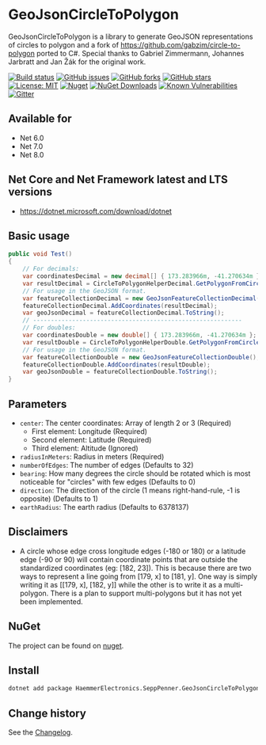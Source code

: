 GeoJsonCircleToPolygon
====================================

GeoJsonCircleToPolygon  is a library to generate GeoJSON representations of circles to polygon and a fork of https://github.com/gabzim/circle-to-polygon ported to C#. Special thanks to Gabriel Zimmermann, Johannes Jarbratt and Jan Žák for the original work.

[![Build status](https://ci.appveyor.com/api/projects/status/g97r2ruunhxqphtu?svg=true)](https://ci.appveyor.com/project/SeppPenner/geojsoncircletopolygon)
[![GitHub issues](https://img.shields.io/github/issues/SeppPenner/GeoJsonCircleToPolygon.svg)](https://github.com/SeppPenner/GeoJsonCircleToPolygon/issues)
[![GitHub forks](https://img.shields.io/github/forks/SeppPenner/GeoJsonCircleToPolygon.svg)](https://github.com/SeppPenner/GeoJsonCircleToPolygon/network)
[![GitHub stars](https://img.shields.io/github/stars/SeppPenner/GeoJsonCircleToPolygon.svg)](https://github.com/SeppPenner/GeoJsonCircleToPolygon/stargazers)
[![License: MIT](https://img.shields.io/badge/License-MIT-blue.svg)](https://raw.githubusercontent.com/SeppPenner/GeoJsonCircleToPolygon/master/License.txt)
[![Nuget](https://img.shields.io/badge/GeoJsonCircleToPolygon-Nuget-brightgreen.svg)](https://www.nuget.org/packages/HaemmerElectronics.SeppPenner.GeoJsonCircleToPolygon/)
[![NuGet Downloads](https://img.shields.io/nuget/dt/HaemmerElectronics.SeppPenner.GeoJsonCircleToPolygon.svg)](https://www.nuget.org/packages/HaemmerElectronics.SeppPenner.GeoJsonCircleToPolygon/)
[![Known Vulnerabilities](https://snyk.io/test/github/SeppPenner/GeoJsonCircleToPolygon/badge.svg)](https://snyk.io/test/github/SeppPenner/GeoJsonCircleToPolygon)
[![Gitter](https://badges.gitter.im/GeoJsonCircleToPolygon/community.svg)](https://gitter.im/GeoJsonCircleToPolygon/community?utm_source=badge&utm_medium=badge&utm_campaign=pr-badge)

## Available for
* Net 6.0
* Net 7.0
* Net 8.0

## Net Core and Net Framework latest and LTS versions
* https://dotnet.microsoft.com/download/dotnet

## Basic usage
```csharp
public void Test()
{
    // For decimals:
    var coordinatesDecimal = new decimal[] { 173.283966m, -41.270634m };
    var resultDecimal = CircleToPolygonHelperDecimal.GetPolygonFromCircle(coordinatesDecimal, 200000, 32);
    // For usage in the GeoJSON format.
    var featureCollectionDecimal = new GeoJsonFeatureCollectionDecimal();
    featureCollectionDecimal.AddCoordinates(resultDecimal);
    var geoJsonDecimal = featureCollectionDecimal.ToString();
    // -----------------------------------------------------------
    // For doubles:
    var coordinatesDouble = new double[] { 173.283966m, -41.270634m };
    var resultDouble = CircleToPolygonHelperDouble.GetPolygonFromCircle(coordinatesDouble, 200000, 32);
    // For usage in the GeoJSON format.
    var featureCollectionDouble = new GeoJsonFeatureCollectionDouble();
    featureCollectionDouble.AddCoordinates(resultDouble);
    var geoJsonDouble = featureCollectionDouble.ToString();
}
```

## Parameters
* `center`: The center coordinates: Array of length 2 or 3 (Required)
    * First element: Longitude (Required)
    * Second element: Latitude (Required)
    * Third element: Altitude (Ignored)
* `radiusInMeters`: Radius in meters (Required)
* `numberOfEdges`: The number of edges (Defaults to 32)
* `bearing`: How many degrees the circle should be rotated which is most noticeable for "circles" with few edges (Defaults to 0)
* `direction`: The direction of the circle (1 means right-hand-rule, -1 is opposite) (Defaults to 1)
* `earthRadius`: The earth radius (Defaults to 6378137)

## Disclaimers
- A circle whose edge cross longitude edges (-180 or 180) or a latitude edge (-90 or 90) will contain coordinate points that are outside the standardized coordinates (eg: [182, 23]). This is because there are two ways to represent a line going from [179, x] to [181, y]. One way is simply writing it as [[179, x], [182, y]] while the other is to write it as a multi-polygon. There is a plan to support multi-polygons but it has not yet been implemented.

## NuGet
The project can be found on [nuget](https://www.nuget.org/packages/HaemmerElectronics.SeppPenner.GeoJsonCircleToPolygon/).

## Install

```bash
dotnet add package HaemmerElectronics.SeppPenner.GeoJsonCircleToPolygon
```

Change history
--------------

See the [Changelog](https://github.com/SeppPenner/GeoJsonCircleToPolygon/blob/master/Changelog.md).
